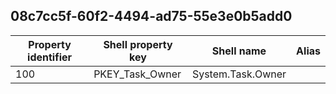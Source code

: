## 08c7cc5f-60f2-4494-ad75-55e3e0b5add0

Property identifier | Shell property key | Shell name | Alias
--- | --- | --- | ---
100 | PKEY_Task_Owner | System.Task.Owner | 

